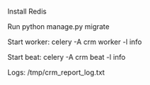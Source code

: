Install Redis

Run python manage.py migrate

Start worker: celery -A crm worker -l info

Start beat: celery -A crm beat -l info

Logs: /tmp/crm_report_log.txt
